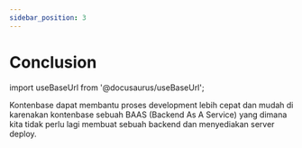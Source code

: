```yaml
---
sidebar_position: 3
---
```


# Conclusion

import useBaseUrl from '@docusaurus/useBaseUrl';

Kontenbase dapat membantu proses development lebih cepat dan mudah di karenakan kontenbase sebuah BAAS (Backend As A Service) yang dimana kita tidak perlu lagi membuat sebuah backend dan menyediakan server deploy.
